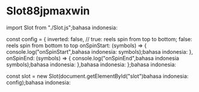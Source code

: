 # Slot88jpmaxwin
import Slot from "./Slot.js";bahasa indonesia:

const config = {
  inverted: false, // true: reels spin from top to bottom; false: reels spin from bottom to top
  onSpinStart: (symbols) => {
    console.log("onSpinStart",bahasa indonesia: symbols);bahasa indonesia:
  },
  onSpinEnd: (symbols) => {
    console.log("onSpinEnd",bahasa indonesia symbols);bahasa indonesia:
  },bahasa indonesia:
};bahasa indonesia:

const slot = new Slot(document.getElementById("slot")bahasa indonesia: config);bahasa indonesia:


